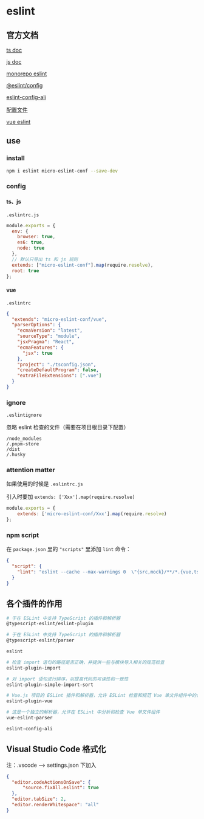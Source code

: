 # eslint

## 官方文档

[ts doc](https://typescript-eslint.nodejs.cn/)

[js doc](https://eslint.nodejs.cn/)

[monorepo eslint](https://typescript-eslint.nodejs.cn/linting/typed-linting/monorepos)

[@eslint/config](https://zh-hans.eslint.org/)

[eslint-config-ali](https://www.npmjs.com/package/eslint-config-ali)

[配置文件](https://zh-hans.eslint.org/docs/latest/use/configure/configuration-files)

[vue eslint](https://eslint.vuejs.org/)

## use

### install

```bash
npm i eslint micro-eslint-conf --save-dev
```

### config

#### ts、js

`.eslintrc.js`

```js
module.exports = {
  env: {
    browser: true,
    es6: true,
    node: true
  },
  // 默认只导出 ts 和 js 规则
  extends: ["micro-eslint-conf"].map(require.resolve),
  root: true
};
```

#### vue

`.eslintrc`

```json
{
  "extends": "micro-eslint-conf/vue",
  "parserOptions": {
    "ecmaVersion": "latest",
    "sourceType": "module",
    "jsxPragma": "React",
    "ecmaFeatures": {
      "jsx": true
    },
    "project": "./tsconfig.json",
    "createDefaultProgram": false,
    "extraFileExtensions": [".vue"]
  }
}
```

### ignore

`.eslintignore`

忽略 eslint 检查的文件（需要在项目根目录下配置）

```eslintignore
/node_modules
/.pnpm-store
/dist
/.husky
```

### attention matter

如果使用的时候是 `.eslintrc.js`

引入时要加 `extends: ['Xxx'].map(require.resolve)`

```javascript
module.exports = {
    extends: ['micro-eslint-conf/Xxx'].map(require.resolve)
};
```

### npm script

在 `package.json` 里的 `"scripts"` 里添加 `lint` 命令：

```json
{
  "script": {
    "lint": "eslint --cache --max-warnings 0  \"{src,mock}/**/*.{vue,ts,tsx}\" --fix"
  }
}
```

## 各个插件的作用

```bash
# 于在 ESLint 中支持 TypeScript 的插件和解析器
@typescript-eslint/eslint-plugin

# 于在 ESLint 中支持 TypeScript 的插件和解析器
@typescript-eslint/parser

eslint

# 检查 import 语句的路径是否正确，并提供一些与模块导入相关的规范检查
eslint-plugin-import

# 对 import 语句进行排序，以提高代码的可读性和一致性
eslint-plugin-simple-import-sort

# Vue.js 项目的 ESLint 插件和解析器，允许 ESLint 检查和规范 Vue 单文件组件中的代码
eslint-plugin-vue

# 这是一个独立的解析器，允许在 ESLint 中分析和检查 Vue 单文件组件
vue-eslint-parser

eslint-config-ali
```

## Visual Studio Code 格式化

注：.vscode ——> settings.json 下加入

```json
{
  "editor.codeActionsOnSave": {
      "source.fixAll.eslint": true
  },
  "editor.tabSize": 2,
  "editor.renderWhitespace": "all"
}
```